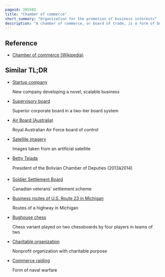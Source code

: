 ```yaml
---
pageid: 305503
title: "Chamber of commerce"
short_summary: "Organization for the promotion of business interests"
description: "A chamber of commerce, or board of trade, is a form of business network. For Example, a local Organization of Businesses whose Goal is to further the Interests of Businesses. Businesses in Cities and Towns form these local Societies to advocate on Behalf of the Business Community. Local Businesses are Members and they elect a Board of Directors or a Council to set Policies for the Chamber. The Board or Council then hires a President, Ceo, or Executive Director, plus staffing appropriate to Size, to run the Organization."
---
```


## Reference

- [Chamber of commerce (Wikipedia)](https://en.wikipedia.org/?curid=305503)

## Similar TL;DR

- [Startup company](/tldr/en/startup-company)

  New company developing a novel, scalable business

- [Supervisory board](/tldr/en/supervisory-board)

  Superior corporate board in a two-tier board system

- [Air Board (Australia)](/tldr/en/air-board-australia)

  Royal Australian Air Force board of control

- [Satellite imagery](/tldr/en/satellite-imagery)

  Images taken from an artificial satellite

- [Betty Tejada](/tldr/en/betty-tejada)

  President of the Bolivian Chamber of Deputies (2013â2014)

- [Soldier Settlement Board](/tldr/en/soldier-settlement-board)

  Canadian veterans' settlement scheme

- [Business routes of U.S. Route 23 in Michigan](/tldr/en/business-routes-of-us-route-23-in-michigan)

  Routes of a highway in Michigan

- [Bughouse chess](/tldr/en/bughouse-chess)

  Chess variant played on two chessboards by four players in teams of two

- [Charitable organization](/tldr/en/charitable-organization)

  Nonprofit organization with charitable purpose

- [Commerce raiding](/tldr/en/commerce-raiding)

  Form of naval warfare
